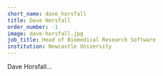 ```yaml
---
short_name: dave_horsfall
title: Dave Horsfall
order_number: -1
image: dave-horsfall.jpg
job_title: Head of Biomedical Research Software
institution: Newcastle University
---
```


Dave Horsfall...
